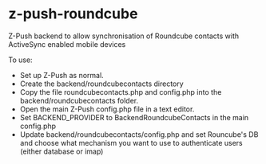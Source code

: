 # z-push-roundcube
Z-Push backend to allow synchronisation of Roundcube contacts with ActiveSync enabled mobile devices

To use:
- Set up Z-Push as normal.
- Create the backend/roundcubecontacts directory
- Copy the file roundcubecontacts.php and config.php into the backend/roundcubecontacts folder.
- Open the main Z-Push config.php file in a text editor.
- Set BACKEND_PROVIDER to BackendRoundcubeContacts in the main config.php
- Update backend/roundcubecontacts/config.php and set Rouncube's DB and choose what mechanism you want to use to authenticate users (either database or imap)

